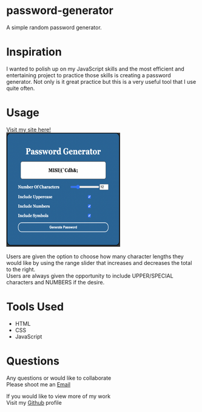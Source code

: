# password-generator

A simple random password generator.

# Inspiration

I wanted to polish up on my JavaScript skills and the most efficient and entertaining project to practice those skills is creating a password generator. Not only is it great practice but this is a very useful tool that I use quite often.

# Usage

<div>
    <a href="https://fredspasswordgenerator.netlify.app">
        Visit my site here!
    </a>
</div>
<div>
    <img src="./assets/images//Screen%20Shot%202022-10-13%20at%206.33.21%20PM.png" alt="LinkedIn Badge"  width="300" height="300"/>
</div>
<div>
    <p>Users are given the option to choose how many character lengths they would like by using the range slider that increases and decreases the total to the right. <br> Users are always given the opportunity to include UPPER/SPECIAL characters and NUMBERS if the desire.</p>
</div>

# Tools Used

- HTML
- CSS
- JavaScript

# Questions

<div>
    <p>Any questions or would like to collaborate<br>Please shoot me an <a href="mailto:fred.kamm95@gmail.com"> Email </a></p>
    <p>If you would like to view more of my work <br>Visit my <a href="https://github.com/fredkamm ">Github</a> profile</p>
</div>
